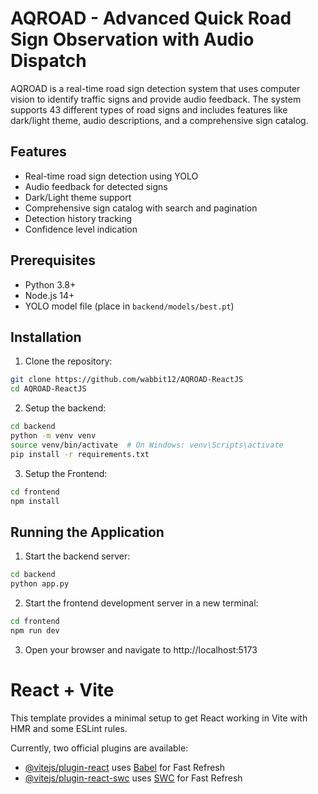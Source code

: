 # AQROAD - Advanced Quick Road Sign Observation with Audio Dispatch

AQROAD is a real-time road sign detection system that uses computer vision to identify traffic signs and provide audio feedback. The system supports 43 different types of road signs and includes features like dark/light theme, audio descriptions, and a comprehensive sign catalog.

## Features

- Real-time road sign detection using YOLO
- Audio feedback for detected signs
- Dark/Light theme support
- Comprehensive sign catalog with search and pagination
- Detection history tracking
- Confidence level indication

## Prerequisites

- Python 3.8+
- Node.js 14+
- YOLO model file (place in `backend/models/best.pt`)

## Installation

1. Clone the repository:
```bash
git clone https://github.com/wabbit12/AQROAD-ReactJS
cd AQROAD-ReactJS
```
2. Setup the backend:
```bash
cd backend
python -m venv venv
source venv/bin/activate  # On Windows: venv\Scripts\activate
pip install -r requirements.txt
```
3. Setup the Frontend:
```bash
cd frontend
npm install
```

## Running the Application

1. Start the backend server:
```bash
cd backend
python app.py
```
2. Start the frontend development server in a new terminal:
```bash
cd frontend
npm run dev
```
3. Open your browser and navigate to http://localhost:5173

# React + Vite

This template provides a minimal setup to get React working in Vite with HMR and some ESLint rules.

Currently, two official plugins are available:

- [@vitejs/plugin-react](https://github.com/vitejs/vite-plugin-react/blob/main/packages/plugin-react/README.md) uses [Babel](https://babeljs.io/) for Fast Refresh
- [@vitejs/plugin-react-swc](https://github.com/vitejs/vite-plugin-react-swc) uses [SWC](https://swc.rs/) for Fast Refresh
